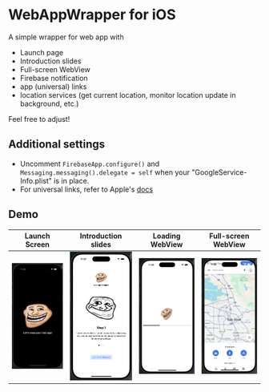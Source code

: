 # WebAppWrapper for iOS

A simple wrapper for web app with
- Launch page
- Introduction slides
- Full-screen WebView
- Firebase notification
- app (universal) links
- location services (get current location, monitor location update in background, etc.)

Feel free to adjust!

## Additional settings
- Uncomment `FirebaseApp.configure()` and `Messaging.messaging().delegate = self` when your "GoogleService-Info.plist" is in place.
- For universal links, refer to Apple's [docs](https://developer.apple.com/documentation/xcode/supporting-associated-domains)

## Demo
| Launch Screen                                         | Introduction slides                           | Loading WebView  |Full-screen WebView|
| ----------------------------------------------------- | --------------------------------------------- |------------------|-----|
| <img src="./demo/demo1.png" alt="Launch Screen" style="width: 200px; height: auto;"> | <img src="./demo/demo2.png" alt="Introduction slides" style="width: 200px; height: auto;"> | <img src="./demo/demo3.png" alt="Loading WebView" style="width: 200px; height: auto;"> | <img src="./demo/demo4.png" alt="Full-screen WebView" style="width: 200px; height: auto;"> |

